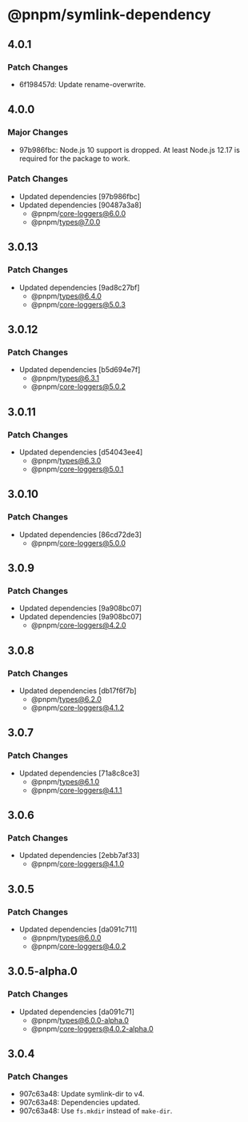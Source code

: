 # @pnpm/symlink-dependency

## 4.0.1

### Patch Changes

- 6f198457d: Update rename-overwrite.

## 4.0.0

### Major Changes

- 97b986fbc: Node.js 10 support is dropped. At least Node.js 12.17 is required for the package to work.

### Patch Changes

- Updated dependencies [97b986fbc]
- Updated dependencies [90487a3a8]
  - @pnpm/core-loggers@6.0.0
  - @pnpm/types@7.0.0

## 3.0.13

### Patch Changes

- Updated dependencies [9ad8c27bf]
  - @pnpm/types@6.4.0
  - @pnpm/core-loggers@5.0.3

## 3.0.12

### Patch Changes

- Updated dependencies [b5d694e7f]
  - @pnpm/types@6.3.1
  - @pnpm/core-loggers@5.0.2

## 3.0.11

### Patch Changes

- Updated dependencies [d54043ee4]
  - @pnpm/types@6.3.0
  - @pnpm/core-loggers@5.0.1

## 3.0.10

### Patch Changes

- Updated dependencies [86cd72de3]
  - @pnpm/core-loggers@5.0.0

## 3.0.9

### Patch Changes

- Updated dependencies [9a908bc07]
- Updated dependencies [9a908bc07]
  - @pnpm/core-loggers@4.2.0

## 3.0.8

### Patch Changes

- Updated dependencies [db17f6f7b]
  - @pnpm/types@6.2.0
  - @pnpm/core-loggers@4.1.2

## 3.0.7

### Patch Changes

- Updated dependencies [71a8c8ce3]
  - @pnpm/types@6.1.0
  - @pnpm/core-loggers@4.1.1

## 3.0.6

### Patch Changes

- Updated dependencies [2ebb7af33]
  - @pnpm/core-loggers@4.1.0

## 3.0.5

### Patch Changes

- Updated dependencies [da091c711]
  - @pnpm/types@6.0.0
  - @pnpm/core-loggers@4.0.2

## 3.0.5-alpha.0

### Patch Changes

- Updated dependencies [da091c71]
  - @pnpm/types@6.0.0-alpha.0
  - @pnpm/core-loggers@4.0.2-alpha.0

## 3.0.4

### Patch Changes

- 907c63a48: Update symlink-dir to v4.
- 907c63a48: Dependencies updated.
- 907c63a48: Use `fs.mkdir` instead of `make-dir`.
